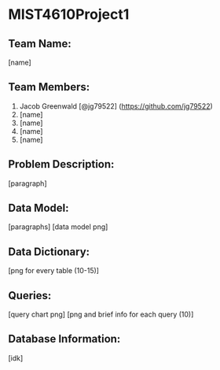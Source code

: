 # MIST4610Project1

## Team Name:
[name]

## Team Members:
1. Jacob Greenwald [@jg79522] (https://github.com/jg79522)
2. [name]
3. [name]
4. [name]
5. [name]

## Problem Description:
[paragraph]

## Data Model:
[paragraphs]
[data model png]

## Data Dictionary:
[png for every table (10-15)]

## Queries:
[query chart png]
[png and brief info for each query (10)]

## Database Information:
[idk]
